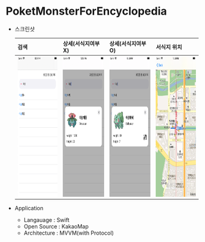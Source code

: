 # PoketMonsterForEncyclopedia

* 스크린샷

   |검색|상세(서식지여부X)|상세(서식지여부O)|서식지 위치|
   |---|---|---|---|
   |<img src="https://github.com/HwangWoonChun/PoketMonsterForEncyclopedia/blob/main/Image/search.png" width="207" height="368" />|<img src = "https://github.com/HwangWoonChun/PoketMonsterForEncyclopedia/blob/main/Image/pokemoninfo.png" width = 207 height = 368>|<img src = "https://github.com/HwangWoonChun/PoketMonsterForEncyclopedia/blob/main/Image/pokemoninfo2.png" width = 207 height = 368>|<img src = "https://github.com/HwangWoonChun/PoketMonsterForEncyclopedia/blob/main/Image/mark.png" width = 207 height = 368>|

* Application
    * Langauage : Swift
    * Open Source : KakaoMap 
    * Architecture : MVVM(with Protocol)
